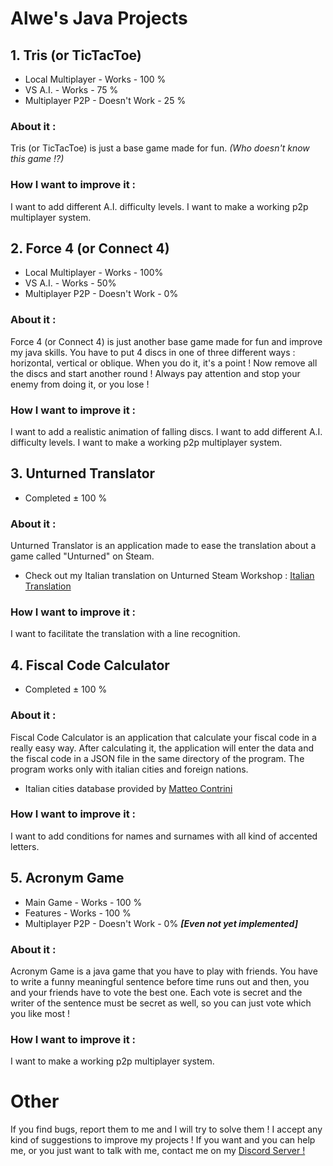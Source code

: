 # Alwe's Java Projects
## 1. Tris (or TicTacToe)
   - Local Multiplayer - Works - 100 %
   - VS A.I. - Works - 75 %
   - Multiplayer P2P - Doesn't Work - 25 %
    
   ### About it :
   Tris (or TicTacToe) is just a base game made for fun. _(Who doesn't know this game !?)_
   
   ### How I want to improve it :
   I want to add different A.I. difficulty levels.
   I want to make a working p2p multiplayer system.
    
## 2. Force 4 (or Connect 4)
   - Local Multiplayer - Works - 100%
   - VS A.I. - Works - 50%
   - Multiplayer P2P - Doesn't Work - 0%
    
   ### About it :
   Force 4 (or Connect 4) is just another base game made for fun and improve my java skills. You have to put 4 discs in one of three different ways : horizontal, vertical or oblique. When you do it, it's a point ! Now remove all the discs and start another round ! Always pay attention and stop your enemy from doing it, or you lose !
   
   ### How I want to improve it :
   I want to add a realistic animation of falling discs.
   I want to add different A.I. difficulty levels.
   I want to make a working p2p multiplayer system.
    
## 3. Unturned Translator
   - Completed ± 100 %
    
   ### About it :
   Unturned Translator is an application made to ease the translation about a game called "Unturned" on Steam.
   - Check out my Italian translation on Unturned Steam Workshop : [Italian Translation](https://steamcommunity.com/sharedfiles/filedetails/?id=1080625737)
   
   ### How I want to improve it :
   I want to facilitate the translation with a line recognition.

## 4. Fiscal Code Calculator
   - Completed ± 100 %
   
   ### About it :
   Fiscal Code Calculator is an application that calculate your fiscal code in a really easy way.
   After calculating it, the application will enter the data and the fiscal code in a JSON file in the same directory of the        program. The program works only with italian cities and foreign nations. 
   - Italian cities database provided by [Matteo Contrini](https://github.com/matteocontrini/comuni-json)
   
   ### How I want to improve it :
   I want to add conditions for names and surnames with all kind of accented letters.
   
## 5. Acronym Game
   - Main Game - Works - 100 %
   - Features - Works - 100 %
   - Multiplayer P2P - Doesn't Work - 0% **_[Even not yet implemented]_**
   
   ### About it :
   Acronym Game is a java game that you have to play with friends. You have to write a funny meaningful sentence before time runs out and then, you and your friends have to vote the best one. Each vote is secret and the writer of the sentence must be secret as well, so you can just vote which you like most !
   
   ### How I want to improve it :
   I want to make a working p2p multiplayer system.
   
# Other

If you find bugs, report them to me and I will try to solve them !
I accept any kind of suggestions to improve my projects !
If you want and you can help me, or you just want to talk with me, contact me on my [Discord Server !](https://discord.gg/cM3C8Qm) 
